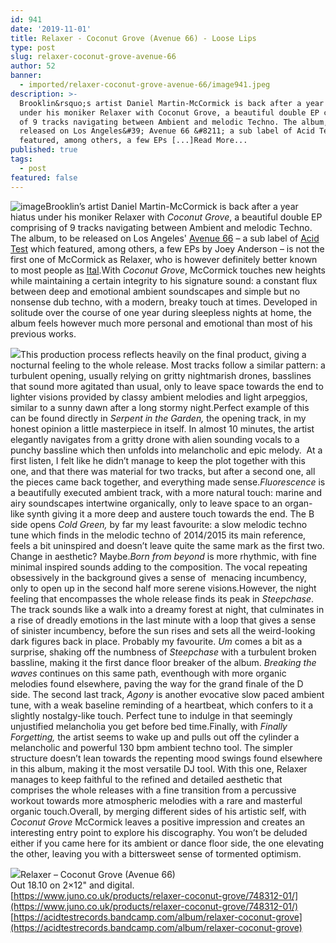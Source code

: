 ```yaml
---
id: 941
date: '2019-11-01'
title: Relaxer - Coconut Grove (Avenue 66) - Loose Lips
type: post
slug: relaxer-coconut-grove-avenue-66
author: 52
banner:
  - imported/relaxer-coconut-grove-avenue-66/image941.jpeg
description: >-
  Brooklin&rsquo;s artist Daniel Martin-McCormick is back after a year hiatus
  under his moniker Relaxer with Coconut Grove, a beautiful double EP comprising
  of 9 tracks navigating between Ambient and melodic Techno. The album, to be
  released on Los Angeles&#39; Avenue 66 &#8211; a sub label of Acid Test which
  featured, among others, a few EPs [...]Read More...
published: true
tags:
  - post
featured: false
---
```

![image](../imported/relaxer-coconut-grove-avenue-66/image941.jpeg)Brooklin’s artist Daniel Martin-McCormick is back after a year hiatus under his moniker Relaxer with _Coconut Grove_, a beautiful double EP comprising of 9 tracks navigating between Ambient and melodic Techno. The album, to be released on Los Angeles' [Avenue 66](https://www.residentadvisor.net/record-label.aspx?id=9736) – a sub label of [Acid Test](https://www.residentadvisor.net/record-label.aspx?id=10709) which featured, among others, a few EPs by Joey Anderson – is not the first one of McCormick as Relaxer, who is however definitely better known to most people as [Ital](https://planet.mu/artists/ital/).With _Coconut Grove_, McCormick touches new heights while maintaining a certain integrity to his signature sound: a constant flux between deep and emotional ambient soundscapes and simple but no nonsense dub techno, with a modern, breaky touch at times. Developed in solitude over the course of one year during sleepless nights at home, the album feels however much more personal and emotional than most of his previous works.

![](/wp-content/uploads/live/img/wysiwyg/5d9e24ff65c58.jpg)This production process reflects heavily on the final product, giving a nocturnal feeling to the whole release. Most tracks follow a similar pattern: a turbulent opening, usually relying on gritty nightmarish drones, basslines that sound more agitated than usual, only to leave space towards the end to lighter visions provided by classy ambient melodies and light arpeggios, similar to a sunny dawn after a long stormy night.Perfect example of this can be found directly in _Serpent in the Garden,_ the opening track, in my honest opinion a little masterpiece in itself. In almost 10 minutes, the artist elegantly navigates from a gritty drone with alien sounding vocals to a punchy bassline which then unfolds into melancholic and epic melody.  At a first listen, I felt like he didn’t manage to keep the plot together with this one, and that there was material for two tracks, but after a second one, all the pieces came back together, and everything made sense._Fluorescence_ is a beautifully executed ambient track, with a more natural touch: marine and airy soundscapes intertwine organically, only to leave space to an organ-like synth giving it a more deep and austere touch towards the end. The B side opens _Cold Green,_ by far my least favourite: a slow melodic techno tune which finds in the melodic techno of 2014/2015 its main reference, feels a bit uninspired and doesn’t leave quite the same mark as the first two. Change in aesthetic? Maybe._Born from beyond_ is more rhythmic, with fine minimal inspired sounds adding to the composition. The vocal repeating obsessively in the background gives a sense of  menacing incumbency, only to open up in the second half more serene visions.However, the night feeling that encompasses the whole release finds its peak in _Steepchase_. The track sounds like a walk into a dreamy forest at night, that culminates in a rise of dreadly emotions in the last minute with a loop that gives a sense of sinister incumbency, before the sun rises and sets all the weird-looking dark figures back in place. Probably my favourite. _Um_ comes a bit as a surprise, shaking off the numbness of _Steepchase_ with a turbulent broken bassline, making it the first dance floor breaker of the album. _Breaking the waves_ continues on this same path, eventhough with more organic melodies found elsewhere, paving the way for the grand finale of the D side. The second last track, _Agony_ is another evocative slow paced ambient tune, with a weak baseline reminding of a heartbeat, which confers to it a slightly nostalgy-like touch. Perfect tune to indulge in that seemingly unjustified melancholia you get before bed time.Finally, with _Finally Forgetting,_ the artist seems to wake up and pulls out off the cylinder a melancholic and powerful 130 bpm ambient techno tool. The simpler structure doesn’t lean towards the repenting mood swings found elsewhere in this album, making it the most versatile DJ tool. With this one, Relaxer manages to keep faithful to the refined and detailed aesthetic that comprises the whole releases with a fine transition from a percussive workout towards more atmospheric melodies with a rare and masterful organic touch.Overall, by merging different sides of his artistic self, with _Coconut Grove_ McCormick leaves a positive impression and creates an interesting entry point to explore his discography. You won’t be deluded either if you came here for its ambient or dance floor side, the one elevating the other, leaving you with a bittersweet sense of tormented optimism.

![](/wp-content/uploads/live/img/wysiwyg/5d9e22eab5f0a.jpg)Relaxer – Coconut Grove (Avenue 66)  
Out 18.10 on 2×12" and digital.  
[](https://www.juno.co.uk/products/relaxer-coconut-grove/748312-01/)[https://www.juno.co.uk/products/relaxer-coconut-grove/748312-01/](https://www.juno.co.uk/products/relaxer-coconut-grove/748312-01/)  
[](https://acidtestrecords.bandcamp.com/album/relaxer-coconut-grove)[https://acidtestrecords.bandcamp.com/album/relaxer-coconut-grove](https://acidtestrecords.bandcamp.com/album/relaxer-coconut-grove)
